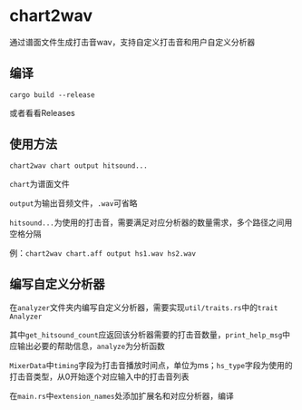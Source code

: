 # chart2wav
通过谱面文件生成打击音wav，支持自定义打击音和用户自定义分析器

## 编译
`cargo build --release`

或者看看Releases

## 使用方法
`chart2wav chart output hitsound...`

`chart`为谱面文件

`output`为输出音频文件，`.wav`可省略

`hitsound...`为使用的打击音，需要满足对应分析器的数量需求，多个路径之间用空格分隔

例：`chart2wav chart.aff output hs1.wav hs2.wav`

## 编写自定义分析器
在`analyzer`文件夹内编写自定义分析器，需要实现`util/traits.rs`中的`trait Analyzer`

其中`get_hitsound_count`应返回该分析器需要的打击音数量，`print_help_msg`中应输出必要的帮助信息，`analyze`为分析函数

`MixerData`中`timing`字段为打击音播放时间点，单位为ms；`hs_type`字段为使用的打击音类型，从0开始逐个对应输入中的打击音列表

在`main.rs`中`extension_names`处添加扩展名和对应分析器，编译
